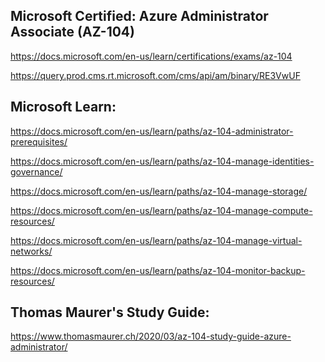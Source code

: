 Microsoft Certified: Azure Administrator Associate (AZ-104)
-------------------
https://docs.microsoft.com/en-us/learn/certifications/exams/az-104

https://query.prod.cms.rt.microsoft.com/cms/api/am/binary/RE3VwUF

Microsoft Learn:
-------------------
https://docs.microsoft.com/en-us/learn/paths/az-104-administrator-prerequisites/

https://docs.microsoft.com/en-us/learn/paths/az-104-manage-identities-governance/

https://docs.microsoft.com/en-us/learn/paths/az-104-manage-storage/

https://docs.microsoft.com/en-us/learn/paths/az-104-manage-compute-resources/

https://docs.microsoft.com/en-us/learn/paths/az-104-manage-virtual-networks/

https://docs.microsoft.com/en-us/learn/paths/az-104-monitor-backup-resources/

Thomas Maurer's Study Guide:  
-------------------
https://www.thomasmaurer.ch/2020/03/az-104-study-guide-azure-administrator/
